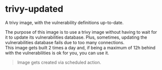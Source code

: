 # trivy-updated

A trivy image, with the vulnerability definitions up-to-date.

The purpose of this image is to use a trivy image without having to wait for it to update its vulnerabilities database. Plus, sometimes, updating the vulnerabilities database fails due to too many connections.  
This image gets built 2 times a day and, if being a maximum of 12h behind with the vulnerabilities is ok for you, you can use it.

> Image gets created via scheduled action.
